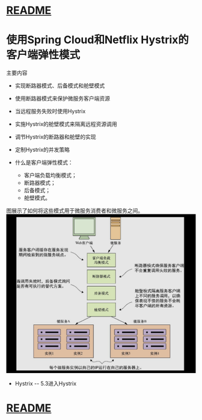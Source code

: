 
# [README](../README.md "回到 README")

# 使用Spring Cloud和Netflix Hystrix的客户端弹性模式

主要内容
* 实现断路器模式、后备模式和舱壁模式
* 使用断路器模式来保护微服务客户端资源
* 当远程服务失败时使用Hystrix
* 实施Hystrix的舱壁模式来隔离远程资源调用
* 调节Hystrix的断路器和舱壁的实现
* 定制Hystrix的并发策略

* 什么是客户端弹性模式：
    * 客户端负载均衡模式；
    * 断路器模式；
    * 后备模式；
    * 舱壁模式。
    
图展示了如何将这些模式用于微服务消费者和微服务之间。
![](images/5.1.1.png)

* Hystrix
-- 5.3进入Hystrix








# [README](../README.md "回到 README")